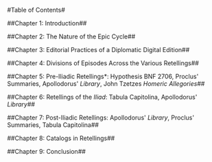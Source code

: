 #Table of Contents#

##Chapter 1: Introduction##

##Chapter 2: The Nature of the Epic Cycle##

##Chapter 3: Editorial Practices of a Diplomatic Digital Edition##

##Chapter 4: Divisions of Episodes Across the Various Retellings##

##Chapter 5: Pre-Iliadic Retellings*: Hypothesis BNF 2706, Proclus' Summaries, Apollodorus' *Library*, John Tzetzes *Homeric Allegories*##

##Chapter 6: Retellings of the *Iliad*: Tabula Capitolina, Apollodorus' *Library*##

##Chapter 7: Post-Iliadic Retellings: Apollodorus' *Library*, Proclus' Summaries, Tabula Capitolina##

##Chapter 8: Catalogs in Retellings##

##Chapter 9: Conclusion##
